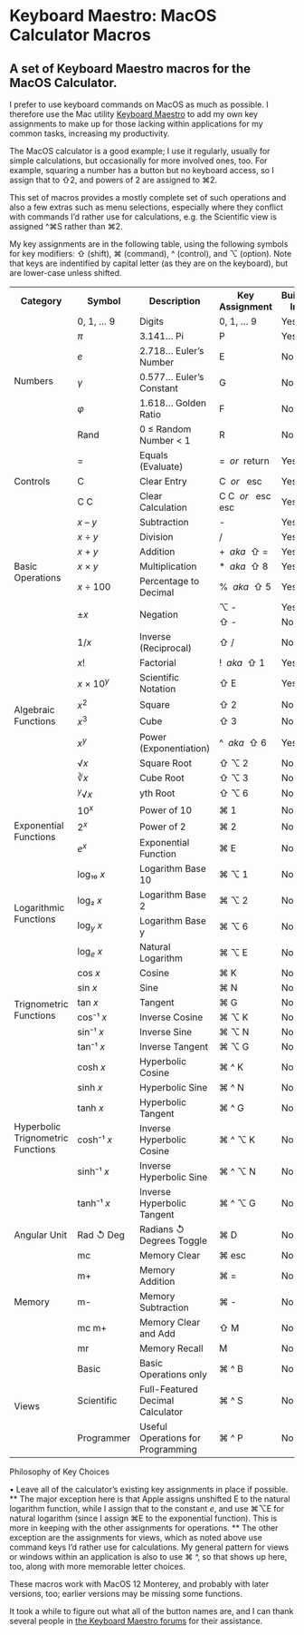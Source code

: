 # Keyboard Maestro: MacOS Calculator Macros
## A set of Keyboard Maestro macros for the MacOS Calculator.

I prefer to use keyboard commands on MacOS as much as possible. I therefore use the Mac utility [Keyboard Maestro](https://www.keyboardmaestro.com/main/) to add my own key assignments to make up for those lacking within applications for my common tasks, increasing my productivity.

The MacOS calculator is a good example; I use it regularly, usually for simple calculations, but occasionally for more involved ones, too. For example, squaring a number has a button but no keyboard access, so I assign that to ⇧2, and powers of 2 are assigned to ⌘2.

This set of macros provides a mostly complete set of such operations and also a few extras such as menu selections, especially where they conflict with commands I’d rather use for calculations, e.g. the Scientific view is assigned ^⌘S rather than ⌘2.

My key assignments are in the following table, using the following symbols for key modifiers: ⇧ (shift), ⌘ (command), ^ (control), and ⌥ (option). Note that keys are indentified by capital letter (as they are on the keyboard), but are lower-case unless shifted.

<table>
<tr><th> Category </th>         <th> Symbol </th>   <th> Description </th>              <th> Key Assignment </th> <th> Built-In </th></tr>

<tr><td rowspan=6> Numbers </td>
    <td> 0, 1, … 9 </td> <td> Digits </td>                   <td> 0, 1, … 9 </td> <td> Yes </td></tr>
<tr><td> <i>π</i> </td>  <td> 3.141… Pi </td>                <td> P         </td> <td> Yes </td></tr>
<tr><td> <i>e</i> </td>  <td> 2.718… Euler’s Number </td>    <td> E         </td> <td> No </td></tr>
<tr><td> <i>γ</i> </td>  <td> 0.577… Euler’s Constant </td>  <td> G         </td> <td> No </td></tr>
<tr><td> <i>φ</i> </td>  <td> 1.618… Golden Ratio</td>       <td> F         </td> <td> No </td></tr>
<tr><td> Rand     </td>  <td> 0 ≤ Random Number < 1</td>     <td> R         </td> <td> No </td></tr>

<tr><td rowspan=3> Controls </td>
    <td> = </td>  <td> Equals (Evaluate) </td> <td> = &nbsp;<var>or</var> &nbsp;return </td>     <td> Yes </td></tr>
<tr><td> C </td>  <td> Clear Entry </td>       <td> C &nbsp;<var>or</var> &nbsp; esc </td>       <td> Yes </td></tr>
<tr><td> C C </td><td> Clear Calculation </td> <td> C C &nbsp;<var>or</var> &nbsp; esc esc </td> <td> Yes </td></tr>

<tr><td rowspan=7> Basic Operations </td>
    <td> <var>x</var> – <var>y</var> </td> <td> Subtraction </td>           <td> - </td>                                <td> Yes </td></tr>
<tr><td> <var>x</var> ÷ <var>y</var> </td> <td> Division </td>              <td> / </td>                                <td> Yes </td></tr>
<tr><td> <var>x</var> + <var>y</var> </td> <td> Addition </td>              <td> + &nbsp;<var>aka</var>&nbsp; ⇧ = </td> <td> Yes </td></tr>
<tr><td> <var>x</var> × <var>y</var> </td> <td> Multiplication </td>        <td> * &nbsp;<var>aka</var>&nbsp; ⇧ 8 </td> <td> Yes </td></tr>
<tr><td> <var>x</var> ÷ 100 </td>          <td> Percentage to Decimal </td> <td> % &nbsp;<var>aka</var>&nbsp; ⇧ 5 </td> <td> Yes </td></tr>
<tr><td rowspan=2> ±<var>x</var> </td>     <td rowspan=2> Negation </td>    <td> ⌥ - </td>                              <td> Yes </td></tr>
<tr>                                                                        <td> ⇧ - </td>                              <td> No </td></tr>

<tr><td rowspan=9> Algebraic Functions </td>
    <td> 1/<var>x</var> </td>                          <td> Inverse (Reciprocal) </td>  <td> ⇧ / </td>                             <td> No </td></tr>
<tr><td> <var>x</var>! </td>                           <td> Factorial </td>             <td> ! &nbsp;<var>aka</var>&nbsp; ⇧ 1 </td><td> Yes </td></tr>
<tr><td> <var>x</var> × 10<sup><var>y</var></sup> </td><td> Scientific Notation </td>   <td> ⇧ E </td>                             <td> Yes </td></tr>
<tr><td> <var>x</var><sup>2</sup> </td>                <td> Square </td>                <td> ⇧ 2 </td>                             <td> No </td></tr>
<tr><td> <var>x</var><sup>3</sup> </td>                <td> Cube </td>                  <td> ⇧ 3 </td>                             <td> No </td></tr>
<tr><td> <var>x</var><sup><var>y</var></sup> </td>     <td> Power (Exponentiation) </td><td> ^ &nbsp;<var>aka</var>&nbsp; ⇧ 6 </td><td> Yes </td></tr>
<tr><td> √<var>x</var> </td>                           <td> Square Root </td>           <td> ⇧ ⌥ 2 </td>                           <td> No </td></tr>
<tr><td> ∛<var>x</var> </td>                           <td> Cube Root </td>             <td> ⇧ ⌥ 3 </td>                           <td> No </td></tr>
<tr><td> <sup><var>y</var></sup>√<var>x</var> </td>    <td> yth Root </td>              <td> ⇧ ⌥ 6 </td>                           <td> No </td></tr>

<tr><td rowspan=3> Exponential Functions </td>
    <td> 10<sup><var>x</var></sup> </td>       <td> Power of 10 </td>          <td> ⌘ 1 </td> <td> No </td></tr>
<tr><td> 2<sup><var>x</var></sup> </td>        <td> Power of 2 </td>           <td> ⌘ 2 </td> <td> No </td></tr>
<tr><td> <i>e</i><sup><var>x</var></sup> </td> <td> Exponential Function </td> <td> ⌘ E </td> <td> No </td></tr>

<tr><td rowspan=4> Logarithmic Functions </td>
    <td> log₁₀ <var>x</var> </td>                  <td> Logarithm Base 10 </td> <td> ⌘ ⌥ 1 </td><td> No </td></tr>
<tr><td> log₂ <var>x</var> </td>                   <td> Logarithm Base 2 </td>  <td> ⌘ ⌥ 2 </td><td> No </td></tr>
<tr><td> log<sub><i>y</i></sub> <var>x</var> </td> <td> Logarithm Base y </td>  <td> ⌘ ⌥ 6 </td><td> No </td></tr>
<tr><td> log<sub><i>e</i></sub> <var>x</var> </td> <td> Natural Logarithm </td> <td> ⌘ ⌥ E </td><td> No </td></tr>

<tr><td rowspan=6> Trignometric Functions </td>
    <td> cos <var>x</var> </td>    <td> Cosine </td>           <td> ⌘ K </td>    <td> No </td></tr>
<tr><td> sin <var>x</var> </td>    <td> Sine </td>             <td> ⌘ N </td>    <td> No </td></tr>
<tr><td> tan <var>x</var> </td>    <td> Tangent </td>          <td> ⌘ G </td>    <td> No </td></tr>
<tr><td> cos⁻¹ <var>x</var> </td>  <td> Inverse Cosine </td>   <td> ⌘ ⌥ K </td>  <td> No </td></tr>
<tr><td> sin⁻¹ <var>x</var> </td>  <td> Inverse Sine </td>     <td> ⌘ ⌥ N </td>  <td> No </td></tr>
<tr><td> tan⁻¹ <var>x</var> </td>  <td> Inverse Tangent </td>  <td> ⌘ ⌥ G </td>  <td> No </td></tr>

<tr><td rowspan=6> Hyperbolic Trignometric Functions </td>
    <td> cosh <var>x</var> </td>    <td> Hyperbolic Cosine </td>           <td> ⌘ ^ K </td>    <td> No </td></tr>
<tr><td> sinh <var>x</var> </td>    <td> Hyperbolic Sine </td>             <td> ⌘ ^ N </td>    <td> No </td></tr>
<tr><td> tanh <var>x</var> </td>    <td> Hyperbolic Tangent </td>          <td> ⌘ ^ G </td>    <td> No </td></tr>
<tr><td> cosh⁻¹ <var>x</var> </td>  <td> Inverse Hyperbolic Cosine </td>   <td> ⌘ ^ ⌥ K </td>  <td> No </td></tr>
<tr><td> sinh⁻¹ <var>x</var> </td>  <td> Inverse Hyperbolic Sine </td>     <td> ⌘ ^ ⌥ N </td>  <td> No </td></tr>
<tr><td> tanh⁻¹ <var>x</var> </td>  <td> Inverse Hyperbolic Tangent </td>  <td> ⌘ ^ ⌥ G </td>  <td> No </td></tr>

<tr><td rowspan=1> Angular Unit </td>
    <td> Rad ↺ Deg </td>  <td> Radians ↺ Degrees Toggle </td>  <td> ⌘ D </td>  <td> No </td></tr>

<tr><td rowspan=5> Memory </td>
    <td> mc </td>     <td> Memory Clear </td>          <td> ⌘ esc </td>  <td> No </td></tr>
<tr><td> m+ </td>     <td> Memory Addition </td>       <td> ⌘ = </td>    <td> No </td></tr>
<tr><td> m- </td>     <td> Memory Subtraction </td>    <td> ⌘ - </td>    <td> No </td></tr>
<tr><td> mc m+ </td>  <td> Memory Clear and Add </td>  <td> ⇧ M </td>    <td> No </td></tr>
<tr><td> mr </td>     <td> Memory Recall </td>         <td> M </td>      <td> No </td></tr>
  
<tr><td rowspan=3> Views </td>
    <td> Basic </td>       <td> Basic Operations only </td>              <td> ⌘ ^ B </td>  <td> No </td></tr>
<tr><td> Scientific </td>  <td> Full-Featured Decimal Calculator </td>   <td> ⌘ ^ S </td>  <td> No </td></tr>
<tr><td> Programmer </td>  <td> Useful Operations for Programming </td>  <td> ⌘ ^ P </td>  <td> No </td></tr>

</table>

Philosophy of Key Choices

• Leave all of the calculator’s existing key assignments in place if possible.
** The major exception here is that Apple assigns unshifted E to the natural logarithm function, while I assign that to the constant <var>e</var>, and use ⌘⌥E for natural logarithm (since I assign ⌘E to the exponential function). This is more in keeping with the other assignments for operations.
** The other exception are the assignments for views, which as noted above use command keys I’d rather use for calculations. My general pattern for views or windows within an application is also to use  ⌘ ^, so that shows up here, too, along with more memorable letter choices.

These macros work with MacOS 12 Monterey, and probably with later versions, too; earlier versions may be missing some functions.

It took a while to figure out what all of the button names are, and I can thank several people in [the Keyboard Maestro forums](https://forum.keyboardmaestro.com/t/km-macros-can-t-find-all-calculator-buttons/29859) for their assistance.
